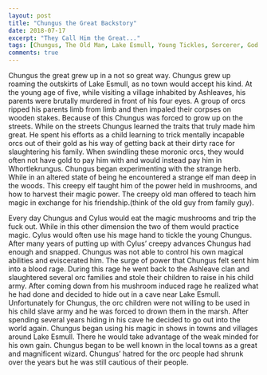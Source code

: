```yaml
---
layout: post
title: "Chungus the Great Backstory"
date: 2018-07-17
excerpt: "They Call Him the Great..."
tags: [Chungus, The Old Man, Lake Esmull, Young Tickles, Sorcerer, God - Himself\?]
comments: true
---
```


Chungus the great grew up in a not so great way. Chungus grew up roaming the outskirts of Lake Esmull, as no town would accept his kind. At the young age of five, while visiting a village inhabited by Ashleaves, his parents were brutally murdered in front of his four eyes. A group of orcs ripped his parents limb from limb and then impaled their corpses on wooden stakes. Because of this Chungus was forced to grow up on the streets. While on the streets Chungus learned the traits that truly made him great. He spent his efforts as a child learning to trick mentally incapable orcs out of their gold as his way of getting back at their dirty race for slaughtering his family.  When swindling these moronic orcs, they would often not have gold to pay him with and would instead pay him in Whortlekrungus. Chungus began experimenting with the strange herb. While in an altered state of being he encountered a strange elf man deep in the woods. This creepy elf taught him of the power held in mushrooms, and how to harvest their magic power. The creepy old man offered to teach him magic in exchange for his friendship.(think of the old guy from family guy).

Every day Chungus and Cylus would eat the magic mushrooms and trip the fuck out. While in this other dimension the two of them would practice magic. Cylus would often use his mage hand to tickle the young Chungus. After many years of putting up with Cylus’ creepy advances Chungus had enough and snapped. Chungus was not able to control his own magical abilities and eviscerated him. The surge of power that Chungus felt sent him into a blood rage. During this rage he went back to the Ashleave clan and slaughtered several orc families and stole their children to raise in his child army. After coming down from his mushroom induced rage he realized what he had done and decided to hide out in a cave near Lake Esmull. Unfortunately for Chungus, the orc children were not willing to be used in his child slave army and he was forced to drown them in the marsh. After spending several years hiding in his cave he decided to go out into the world again. Chungus began using his magic in shows in towns and villages around Lake Esmull. There he would take advantage of the weak minded for his own gain. Chungus began to be well known in the local towns as a great and magnificent wizard. Chungus’ hatred for the orc people had shrunk over the years but he was still cautious of their people.
